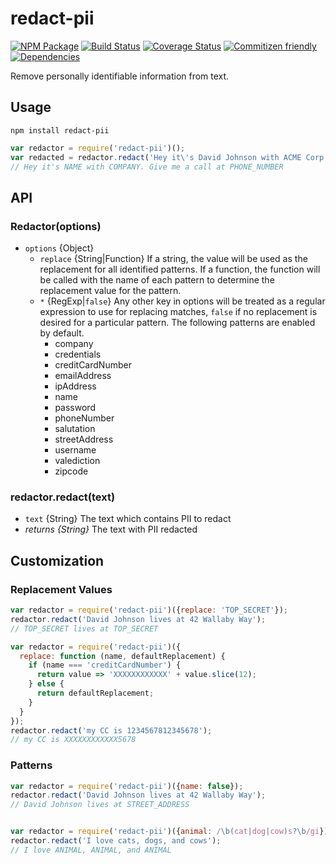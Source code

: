 # redact-pii
[![NPM Package](https://badge.fury.io/js/redact-pii.svg)](https://www.npmjs.com/package/redact-pii)
[![Build Status](https://travis-ci.org/solvvy/redact-pii.svg?branch=master)](https://travis-ci.org/solvvy/redact-pii)
[![Coverage Status](https://coveralls.io/repos/github/solvvy/redact-pii/badge.svg?branch=master)](https://coveralls.io/github/solvvy/redact-pii?branch=master)
[![Commitizen friendly](https://img.shields.io/badge/commitizen-friendly-brightgreen.svg)](http://commitizen.github.io/cz-cli/)
[![Dependencies](https://david-dm.org/solvvy/redact-pii.svg)](https://david-dm.org/solvvy/redact-pii)

Remove personally identifiable information from text.

## Usage
```
npm install redact-pii
```

```js
var redactor = require('redact-pii')();
var redacted = redactor.redact('Hey it\'s David Johnson with ACME Corp. Give me a call at 555-555-5555');
// Hey it's NAME with COMPANY. Give me a call at PHONE_NUMBER
```

## API

### Redactor(options)
* `options` {Object}
  * `replace` {String|Function} If a string, the value will be used as the replacement for all identified patterns. If a function, the function will be called with the name of each pattern to determine the replacement value for the pattern.
  * `*` {RegExp|`false`} Any other key in options will be treated as a regular expression to use for replacing matches, `false` if no replacement is desired for a particular pattern. The following patterns are enabled by default.
    * company
    * credentials
    * creditCardNumber
    * emailAddress
    * ipAddress
    * name
    * password
    * phoneNumber
    * salutation
    * streetAddress
    * username
    * valediction
    * zipcode

### redactor.redact(text)
* `text` {String} The text which contains PII to redact
* *returns {String}* The text with PII redacted

## Customization

### Replacement Values
```js
var redactor = require('redact-pii')({replace: 'TOP_SECRET'});
redactor.redact('David Johnson lives at 42 Wallaby Way');
// TOP_SECRET lives at TOP_SECRET

var redactor = require('redact-pii')({
  replace: function (name, defaultReplacement) {
    if (name === 'creditCardNumber') {
      return value => 'XXXXXXXXXXXX' + value.slice(12);
    } else {
      return defaultReplacement;
    }
  }
});
redactor.redact('my CC is 1234567812345678');
// my CC is XXXXXXXXXXXX5678
```

### Patterns
```js
var redactor = require('redact-pii')({name: false});
redactor.redact('David Johnson lives at 42 Wallaby Way');
// David Johnson lives at STREET_ADDRESS


var redactor = require('redact-pii')({animal: /\b(cat|dog|cow)s?\b/gi});
redactor.redact('I love cats, dogs, and cows');
// I love ANIMAL, ANIMAL, and ANIMAL
```
